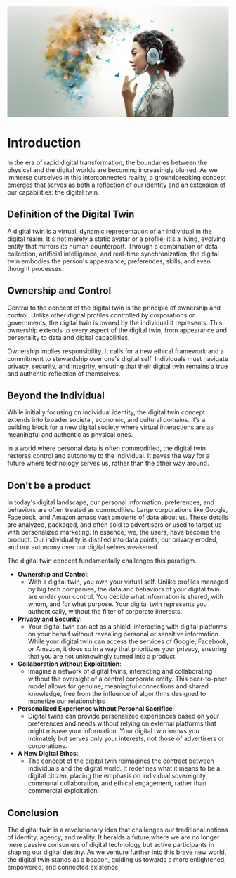 
![](img/twin111.png)

# Introduction

In the era of rapid digital transformation, the boundaries between the physical and the digital worlds are becoming increasingly blurred. As we immerse ourselves in this interconnected reality, a groundbreaking concept emerges that serves as both a reflection of our identity and an extension of our capabilities: the digital twin.

## Definition of the Digital Twin

A digital twin is a virtual, dynamic representation of an individual in the digital realm. It's not merely a static avatar or a profile; it's a living, evolving entity that mirrors its human counterpart. Through a combination of data collection, artificial intelligence, and real-time synchronization, the digital twin embodies the person's appearance, preferences, skills, and even thought processes.

## Ownership and Control

Central to the concept of the digital twin is the principle of ownership and control. Unlike other digital profiles controlled by corporations or governments, the digital twin is owned by the individual it represents. This ownership extends to every aspect of the digital twin, from appearance and personality to data and digital capabilities.

Ownership implies responsibility. It calls for a new ethical framework and a commitment to stewardship over one's digital self. Individuals must navigate privacy, security, and integrity, ensuring that their digital twin remains a true and authentic reflection of themselves.

## Beyond the Individual

While initially focusing on individual identity, the digital twin concept extends into broader societal, economic, and cultural domains. It's a building block for a new digital society where virtual interactions are as meaningful and authentic as physical ones.

In a world where personal data is often commodified, the digital twin restores control and autonomy to the individual. It paves the way for a future where technology serves us, rather than the other way around.

## Don't be a product

In today's digital landscape, our personal information, preferences, and behaviors are often treated as commodities. Large corporations like Google, Facebook, and Amazon amass vast amounts of data about us. These details are analyzed, packaged, and often sold to advertisers or used to target us with personalized marketing. In essence, we, the users, have become the product. Our individuality is distilled into data points, our privacy eroded, and our autonomy over our digital selves weakened.

The digital twin concept fundamentally challenges this paradigm.

- **Ownership and Control**:
  - With a digital twin, you own your virtual self. Unlike profiles managed by big tech companies, the data and behaviors of your digital twin are under your control. You decide what information is shared, with whom, and for what purpose. Your digital twin represents you authentically, without the filter of corporate interests.
- **Privacy and Security**:
  - Your digital twin can act as a shield, interacting with digital platforms on your behalf without revealing personal or sensitive information. While your digital twin can access the services of Google, Facebook, or Amazon, it does so in a way that prioritizes your privacy, ensuring that you are not unknowingly turned into a product.
- **Collaboration without Exploitation**:
  - Imagine a network of digital twins, interacting and collaborating without the oversight of a central corporate entity. This peer-to-peer model allows for genuine, meaningful connections and shared knowledge, free from the influence of algorithms designed to monetize our relationships
- **Personalized Experience without Personal Sacrifice**:
  - Digital twins can provide personalized experiences based on your preferences and needs without relying on external platforms that might misuse your information. Your digital twin knows you intimately but serves only your interests, not those of advertisers or corporations.
-  **A New Digital Ethos**:
   -  The concept of the digital twin reimagines the contract between individuals and the digital world. It redefines what it means to be a digital citizen, placing the emphasis on individual sovereignty, communal collaboration, and ethical engagement, rather than commercial exploitation.

## Conclusion

The digital twin is a revolutionary idea that challenges our traditional notions of identity, agency, and reality. It heralds a future where we are no longer mere passive consumers of digital technology but active participants in shaping our digital destiny. As we venture further into this brave new world, the digital twin stands as a beacon, guiding us towards a more enlightened, empowered, and connected existence.